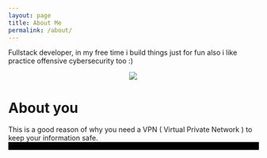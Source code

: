 ```yaml
---
layout: page
title: About Me
permalink: /about/
---
```

<style>
        code {
            white-space: pre-wrap;
            background-color: black;
            color: yellowgreen;
            padding: 1px;
            width: 100%;
            display: block;
        }
    </style>


Fullstack developer, in my free time i build things just for fun
also i like practice offensive cybersecurity too :)

<div align="center" style="display:flex;justify-content:center;">
    <img src="https://media.tenor.com/JAZzfZupTTcAAAAS/gil-cat.gif" />
</div>

# About you

This is a good reason of why you need a VPN ( Virtual Private Network ) to keep your information safe.
<code id="visitorLocation">
</code>

  <script>
    fetch('https://ipapi.co/json/')
        .then(response => response.json())
        .then(data => {
            document.getElementById('visitorLocation').textContent = JSON.stringify(data, null, 2)  //`${data.city}, ${data.region}, ${data.country_name}`;
        })
        .catch(error => {
            console.log('Error al obtener la información de ubicación:', error);
        });
  </script>

